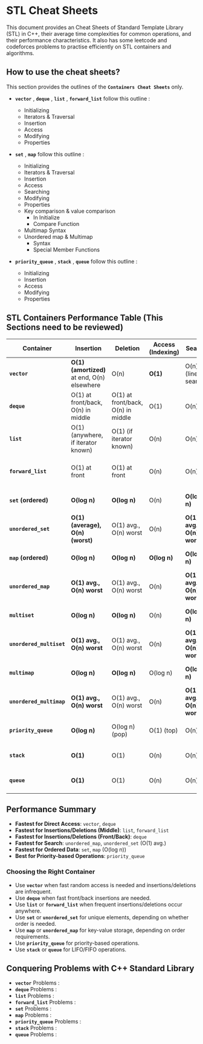 # STL Cheat Sheets

This document provides an Cheat Sheets of Standard Template Library (STL) in C++, their average time complexities for common operations, and their performance characteristics. It also has some leetcode and codeforces problems to practise efficiently on STL containers and algorithms. 

## **How to use the cheat sheets?**

This section provides the outlines of the **`Containers Cheat Sheets`** only.

- **`vector`** , **`deque`** , **`list`** , **`forward_list`** follow this outline :
  
  - Initializing
  - Iterators & Traversal
  - Insertion
  - Access
  - Modifying
  - Properties

- **`set`** , **`map`** follow this outline :

  - Initializing
  - Iterators & Traversal
  - Insertion
  - Access
  - Searching
  - Modifying
  - Properties
  - Key comparison & value comparison
    - In Initialize
    - Compare Function
  - Multimap Syntax
  - Unordered map & Multimap
    - Syntax
    - Special Member Functions
  
- **`priority_queue`** , **`stack`** , **`queue`** follow this outline :

  - Initializing
  - Insertion
  - Access
  - Modifying
  - Properties


## **STL Containers Performance Table** (This Sections need to be reviewed)

| **Container** | **Insertion** | **Deletion** | **Access (Indexing)** | **Search** | **Sorting** | **Performance Notes** |
|--------------|--------------|--------------|-----------------|--------------|--------------|----------------------|
| **`vector`** | **O(1) (amortized)** at end, O(n) elsewhere | O(n) | **O(1)** | O(n) (linear search) | O(n log n) | Fastest for direct access; slow for inserting/deleting in the middle. |
| **`deque`** | O(1) at front/back, O(n) in middle | O(1) at front/back, O(n) in middle | O(1) | O(n) | O(n log n) | Faster than `vector` for frequent front/back insertions. |
| **`list`** | O(1) (anywhere, if iterator known) | O(1) (if iterator known) | O(n) | O(n) | O(n log n) | Doubly linked; ideal for frequent insertions/deletions anywhere. |
| **`forward_list`** | O(1) at front | O(1) at front | O(n) | O(n) | O(n log n) | Singly linked; less overhead than `list`, but no backward traversal. |
| **`set` (ordered)** | **O(log n)** | **O(log n)** | O(n) | **O(log n)** | O(n log n) | Red-black tree; fast search but no duplicate values. |
| **`unordered_set`** | **O(1) (average), O(n) (worst)** | O(1) avg., O(n) worst | O(n) | **O(1) avg., O(n) worst** | O(n log n) | Hash table; very fast for search but no order. |
| **`map` (ordered)** | **O(log n)** | **O(log n)** | **O(log n)** | **O(log n)** | O(n log n) | Red-black tree; stores key-value pairs in order. |
| **`unordered_map`** | **O(1) avg., O(n) worst** | O(1) avg., O(n) worst | O(n) | **O(1) avg., O(n) worst** | O(n log n) | Hash table; best for fast lookups without order. |
| **`multiset`** | **O(log n)** | **O(log n)** | O(n) | **O(log n)** | O(n log n) | Allows duplicates, slower than `unordered_multiset`. |
| **`unordered_multiset`** | **O(1) avg., O(n) worst** | O(1) avg., O(n) worst | O(n) | **O(1) avg., O(n) worst** | O(n log n) | Faster than `multiset`, but no order. |
| **`multimap`** | **O(log n)** | **O(log n)** | O(log n) | **O(log n)** | O(n log n) | Allows duplicate keys, slower than `unordered_multimap`. |
| **`unordered_multimap`** | **O(1) avg., O(n) worst** | O(1) avg., O(n) worst | O(n) | **O(1) avg., O(n) worst** | O(n log n) | Best for multiple keys with fast lookup. |
| **`priority_queue`** | **O(log n)** | O(log n) (pop) | O(1) (top) | O(n) | O(n log n) | Heap-based; best for priority-based operations. |
| **`stack`** | **O(1)** | O(1) | O(n) | O(n) | O(n log n) | LIFO structure, backed by `deque` by default. |
| **`queue`** | **O(1)** | O(1) | O(n) | O(n) | O(n log n) | FIFO structure, backed by `deque` by default. |

## **Performance Summary**
- **Fastest for Direct Access**: `vector`, `deque`
- **Fastest for Insertions/Deletions (Middle)**: `list`, `forward_list`
- **Fastest for Insertions/Deletions (Front/Back)**: `deque`
- **Fastest for Search**: `unordered_map`, `unordered_set` (O(1) avg.)
- **Fastest for Ordered Data**: `set`, `map` (O(log n))
- **Best for Priority-based Operations**: `priority_queue`

### **Choosing the Right Container**
- Use **`vector`** when fast random access is needed and insertions/deletions are infrequent.
- Use **`deque`** when fast front/back insertions are needed.
- Use **`list`** or **`forward_list`** when frequent insertions/deletions occur anywhere.
- Use **`set`** or **`unordered_set`** for unique elements, depending on whether order is needed.
- Use **`map`** or **`unordered_map`** for key-value storage, depending on order requirements.
- Use **`priority_queue`** for priority-based operations.
- Use **`stack`** or **`queue`** for LIFO/FIFO operations.

## **Conquering Problems with C++ Standard Library**
- **`vector`** Problems :
- **`deque`** Problems :
- **`list`** Problems :
- **`forward_list`** Problems :
- **`set`** Problems :
- **`map`** Problems :
- **`priority_queue`** Problems :
- **`stack`** Problems :
- **`queue`** Problems :


